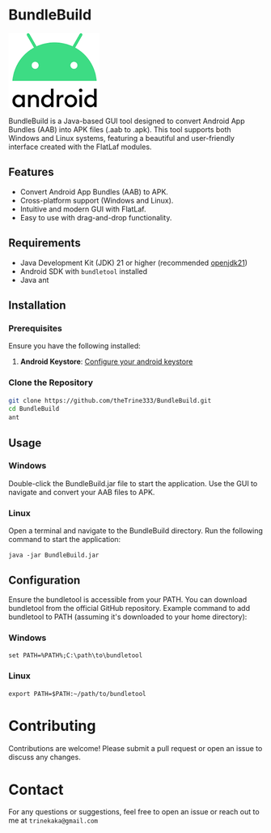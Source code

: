 
# BundleBuild
![Android Icon](https://github.com/theTrine333/BundleBuild/blob/main/src/icons/android.png)

BundleBuild is a Java-based GUI tool designed to convert Android App Bundles (AAB) into APK files (.aab to .apk). This tool supports both Windows and Linux systems, featuring a beautiful and user-friendly interface created with the FlatLaf modules.

## Features

- Convert Android App Bundles (AAB) to APK.
- Cross-platform support (Windows and Linux).
- Intuitive and modern GUI with FlatLaf.
- Easy to use with drag-and-drop functionality.

## Requirements

- Java Development Kit (JDK) 21 or higher (recommended [openjdk21](https://openjdk.org/projects/jdk/21/))
- Android SDK with `bundletool` installed
- Java ant
## Installation

### Prerequisites

Ensure you have the following installed:
1. **Android Keystore**: [Configure your android keystore](https://developer.android.com/privacy-and-security/keystore)

### Clone the Repository

```sh
git clone https://github.com/theTrine333/BundleBuild.git
cd BundleBuild
ant
```

## Usage
### Windows
  Double-click the BundleBuild.jar file to start the application.
  Use the GUI to navigate and convert your AAB files to APK.

### Linux
  Open a terminal and navigate to the BundleBuild directory.
  Run the following command to start the application:
    
    java -jar BundleBuild.jar

## Configuration
Ensure the bundletool is accessible from your PATH. You can download bundletool from the official GitHub repository.
Example command to add bundletool to PATH (assuming it's downloaded to your home directory):

### Windows
    set PATH=%PATH%;C:\path\to\bundletool

### Linux
    export PATH=$PATH:~/path/to/bundletool

# Contributing

Contributions are welcome! Please submit a pull request or open an issue to discuss any changes.

# Contact

For any questions or suggestions, feel free to open an issue or reach out to me at `trinekaka@gmail.com`
